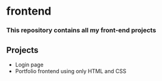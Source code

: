 # frontend
### This repository contains all my front-end projects
## Projects
- Login page
- Portfolio frontend using only HTML and CSS
